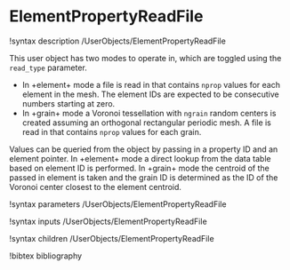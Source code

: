 # ElementPropertyReadFile

!syntax description /UserObjects/ElementPropertyReadFile

This user object has two modes to operate in, which are toggled using the
`read_type` parameter.

- In +element+ mode a file is read in that contains `nprop` values for each element in the mesh. The element IDs are expected to be consecutive numbers starting at zero.
- In +grain+ mode a Voronoi tessellation with `ngrain` random centers is created assuming an orthogonal rectangular periodic mesh. A file is read in that contains `nprop` values for each grain.

Values can be queried from the object by passing in a property ID and an element
pointer. In +element+ mode a direct lookup from the data table based on
element ID is performed. In +grain+ mode the centroid of the passed in element
is taken and the grain ID is determined as the ID of the Voronoi center closest
to the element centroid.

!syntax parameters /UserObjects/ElementPropertyReadFile

!syntax inputs /UserObjects/ElementPropertyReadFile

!syntax children /UserObjects/ElementPropertyReadFile

!bibtex bibliography
